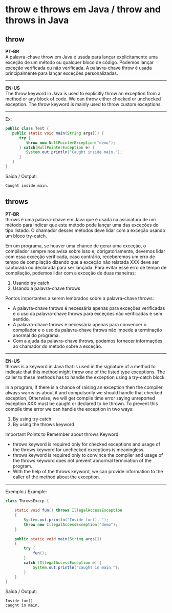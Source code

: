 # throw e throws em Java / throw and throws in Java

## throw
**PT-BR**  
A palavra-chave throw em Java é usada para lançar explicitamente uma exceção de um método ou qualquer bloco de código. Podemos lançar exceção verificada ou não verificada. A palavra-chave throw é usada principalmente para lançar exceções personalizadas.

***

**EN-US**  
The throw keyword in Java is used to explicitly throw an exception from a method or any block of code. We can throw either checked or unchecked exception. The throw keyword is mainly used to throw custom exceptions.

***

Ex:
```java
public class Test {
   public static void main(String args[]) {
      try {
         throw new NullPointerException("demo");
      } catch(NullPointerException e) {
         System.out.println("Caught inside main.");
      }
   }
}
```

Saída / Output:
```bash
Caught inside main.
```

## throws
**PT-BR**  
throws é uma palavra-chave em Java que é usada na assinatura de um método para indicar que este método pode lançar uma das exceções do tipo listado. O chamador desses métodos deve lidar com a exceção usando um bloco try-catch.

Em um programa, se houver uma chance de gerar uma exceção, o compilador sempre nos avisa sobre isso e, obrigatoriamente, devemos lidar com essa exceção verificada, caso contrário, receberemos um erro de tempo de compilação dizendo que a exceção não relatada XXX deve ser capturada ou declarada para ser lançada. Para evitar esse erro de tempo de compilação, podemos lidar com a exceção de duas maneiras:

1. Usando try catch
2. Usando a palavra-chave throws

Pontos importantes a serem lembrados sobre a palavra-chave throws:

- A palavra-chave throws é necessária apenas para exceções verificadas e o uso da palavra-chave throws para exceções não verificadas é sem sentido.
- A palavra-chave throws é necessária apenas para convencer o compilador e o uso da palavra-chave throws não impede a terminação anormal do programa.
- Com a ajuda da palavra-chave throws, podemos fornecer informações ao chamador do método sobre a exceção.

***

**EN-US**  
throws is a keyword in Java that is used in the signature of a method to indicate that this method might throw one of the listed type exceptions. The caller to these methods has to handle the exception using a try-catch block. 

In a program, if there is a chance of raising an exception then the compiler always warns us about it and compulsorily we should handle that checked exception, Otherwise, we will get compile time error saying unreported exception XXX must be caught or declared to be thrown. To prevent this compile time error we can handle the exception in two ways: 

1. By using try catch
2. By using the throws keyword

Important Points to Remember about throws Keyword:

- throws keyword is required only for checked exceptions and usage of the throws keyword for unchecked exceptions is meaningless.
- throws keyword is required only to convince the compiler and usage of the throws keyword does not prevent abnormal termination of the program.
- With the help of the throws keyword, we can provide information to the caller of the method about the exception.

***

Exemplo / Example:
```java
class ThrowsExecp {
 
    static void fun() throws IllegalAccessException
    {
        System.out.println("Inside fun(). ");
        throw new IllegalAccessException("demo");
    }
 
    public static void main(String args[])
    {
        try {
            fun();
        }
        catch (IllegalAccessException e) {
            System.out.println("caught in main.");
        }
    }
}
```

Saída / Output:
```
Inside fun().
caught in main.
```